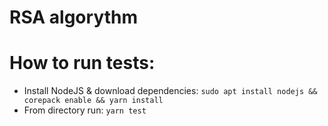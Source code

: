 # RSA algorythm

# How to run tests:

- Install NodeJS & download dependencies: `sudo apt install nodejs && corepack enable && yarn install`
- From directory run: `yarn test`

